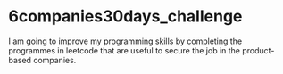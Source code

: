 # 6companies30days_challenge
I am going to improve my programming skills by completing the programmes in leetcode that are useful to secure the job in the product-based companies.
